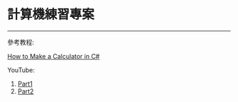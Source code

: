 # 計算機練習專案
***
參考教程:

[How to Make a Calculator in C#](http://www.codebind.com/c-sharp/make-calculator-c-windows-form-application/)

YouTube:
  1. [Part1](https://youtu.be/iJqB6UsM-hs?si=gzLbhPRydn5Oky38)
  2. [Part2](https://youtu.be/X67eC9jf2uE?si=UUW0udTj20oy2QIx)
